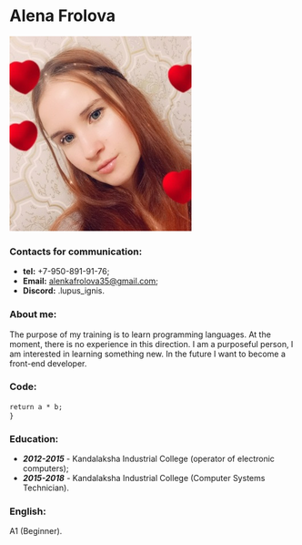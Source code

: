 # Alena Frolova
![foto](\image.png)

### Contacts for communication:
* **tel:** +7-950-891-91-76;
* **Email:** alenkafrolova35@gmail.com;
* **Discord:** .lupus_ignis.

### About me:
The purpose of my training is to learn programming languages. At the moment, there is no experience in this direction. I am a purposeful person, I am interested in learning something new. In the future I want to become a front-end developer.

### Code:
```function multiply(a, b){
return a * b;
}
```

### Education:
* ***2012-2015*** - Kandalaksha Industrial College (operator of electronic computers);
* ***2015-2018*** - Kandalaksha Industrial College (Computer Systems Technician).

### English:
A1 (Beginner).